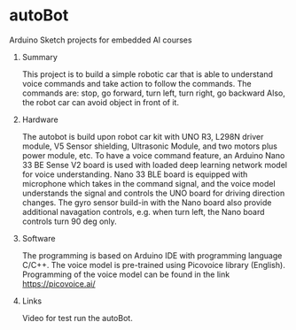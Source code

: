 # autoBot
Arduino Sketch projects for embedded AI courses

1. Summary

   This project is to build a simple robotic car that is able to understand voice commands and take action to follow the commands.
   The commands are: stop, go forward, turn left, turn right, go backward
   Also, the robot car can avoid object in front of it.
2. Hardware

   The autobot is build upon robot car kit with UNO R3,  L298N driver module, V5 Sensor shielding, Ultrasonic Module, and two motors plus power module, etc.
   To have a voice command feature, an Arduino Nano 33 BE Sense V2 board is used with loaded deep learning network model for voice understanding.
   Nano 33 BLE board is equipped with microphone which takes in the command signal, and the voice model understands the signal and controls the UNO board for driving direction changes.
   The gyro sensor build-in with the Nano board also provide additional navagation controls, e.g. when turn left, the Nano board controls turn 90 deg only.
3. Software
   
   The programming is based on Arduino IDE with programming language C/C++.
   The voice model is pre-trained using Picovoice library (English). Programming of the voice model can be found in the link https://picovoice.ai/
4. Links

   Video for test run the autoBot.


